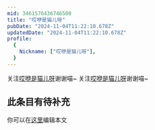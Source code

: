 ```yaml
---
mid: 3461576436746500
title: "哎咿是猫儿呀"
pubDate: "2024-11-04T11:22:10.678Z"
updatedDate: "2024-11-04T11:22:10.678Z"
profile:
  {
    Nickname: ["哎咿是猫儿呀"],
  }
---
```


关注[哎咿是猫儿呀](https://space.bilibili.com/3461576436746500)谢谢喵~ 关注[哎咿是猫儿呀](https://space.bilibili.com/3461576436746500)谢谢喵~

## 此条目有待补充
你可以在[这里](https://github.com/Yuhanawa/VTuber.ICU-Content/edit/master/v/哎咿是猫儿呀/index.md)编辑本文
